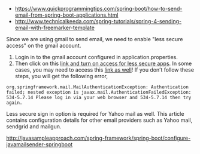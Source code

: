 - https://www.quickprogrammingtips.com/spring-boot/how-to-send-email-from-spring-boot-applications.html
- http://www.technicalkeeda.com/spring-tutorials/spring-4-sending-email-with-freemarker-template


Since we are using gmail to send email, we need to enable "less secure access" on the gmail account. 
1. Login in to the gmail account configured in application.properties. 
2. Then click on this [link and turn on access for less secure apps](https://www.google.com/settings/security/lesssecureapps). In some cases, you may need to access this [link as well](https://accounts.google.com/b/0/DisplayUnlockCaptcha)! If you don’t follow these steps, you will get the following error,

`org.springframework.mail.MailAuthenticationException: Authentication failed; nested exception is javax.mail.AuthenticationFailedException: 534-5.7.14 Please log in via your web browser and 534-5.7.14 then try again.`


Less secure sign in option is required for Yahoo mail as well. This article contains configuration details for other email providers such as Yahoo mail, sendgrid and mailgun.


http://javasampleapproach.com/spring-framework/spring-boot/configure-javamailsender-springboot